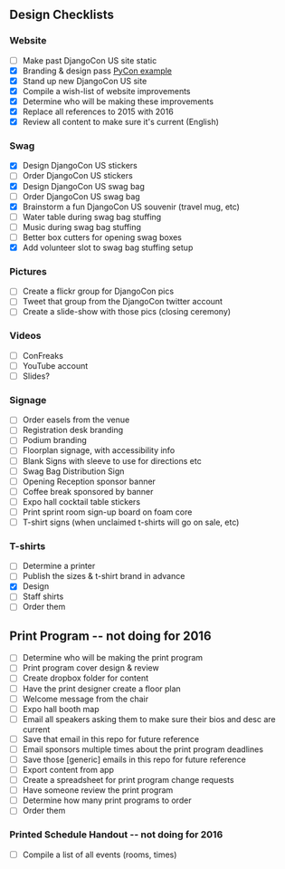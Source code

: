 ## Design Checklists

### Website

- [ ] Make past DjangoCon US site static
- [x] Branding & design pass [PyCon example](https://github.com/PyCon/2015/wiki/PyCon-2015-Branding)
- [x] Stand up new DjangoCon US site
- [x] Compile a wish-list of website improvements
- [x] Determine who will be making these improvements
- [x] Replace all references to 2015 with 2016
- [x] Review all content to make sure it's current (English)

### Swag

- [x] Design DjangoCon US stickers
- [ ] Order DjangoCon US stickers
- [x] Design DjangoCon US swag bag
- [ ] Order DjangoCon US swag bag
- [x] Brainstorm a fun DjangoCon US souvenir (travel mug, etc)
- [ ] Water table during swag bag stuffing
- [ ] Music during swag bag stuffing
- [ ] Better box cutters for opening swag boxes
- [x] Add volunteer slot to swag bag stuffing setup

### Pictures

- [ ] Create a flickr group for DjangoCon pics
- [ ] Tweet that group from the DjangoCon twitter account
- [ ] Create a slide-show with those pics (closing ceremony)

### Videos

- [ ] ConFreaks
- [ ] YouTube account
- [ ] Slides?

### Signage

- [ ] Order easels from the venue
- [ ] Registration desk branding
- [ ] Podium branding
- [ ] Floorplan signage, with accessibility info
- [ ] Blank Signs with sleeve to use for directions etc
- [ ] Swag Bag Distribution Sign
- [ ] Opening Reception sponsor banner
- [ ] Coffee break sponsored by banner
- [ ] Expo hall cocktail table stickers
- [ ] Print sprint room sign-up board on foam core
- [ ] T-shirt signs (when unclaimed t-shirts will go on sale, etc)

### T-shirts

- [ ] Determine a printer
- [ ] Publish the sizes & t-shirt brand in advance
- [x] Design
- [ ] Staff shirts
- [ ] Order them

## Print Program -- not doing for 2016 

- [ ] Determine who will be making the print program
- [ ] Print program cover design & review
- [ ] Create dropbox folder for content
- [ ] Have the print designer create a floor plan
- [ ] Welcome message from the chair
- [ ] Expo hall booth map
- [ ] Email all speakers asking them to make sure their bios and desc are current
- [ ] Save that email in this repo for future reference
- [ ] Email sponsors multiple times about the print program deadlines
- [ ] Save those [generic] emails in this repo for future reference
- [ ] Export content from app
- [ ] Create a spreadsheet for print program change requests
- [ ] Have someone review the print program
- [ ] Determine how many print programs to order
- [ ] Order them

### Printed Schedule Handout -- not doing for 2016

- [ ] Compile a list of all events (rooms, times)
